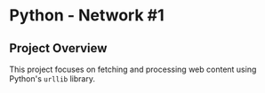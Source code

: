 # Python - Network #1

## Project Overview
This project focuses on fetching and processing web content using Python's `urllib` library.
